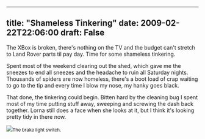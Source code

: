 
---
title: "Shameless Tinkering"
date: 2009-02-22T22:06:00
draft: False
---

The <span>XBox</span> is broken, there's nothing on the TV and the budget can't stretch to Land Rover parts til pay day.  Time for some shameless tinkering.

Spent most of the weekend clearing out the shed, which gave me the sneezes to end all sneezes and the headache to ruin all Saturday nights.  Thousands of spiders are now homeless, there's a boot load of crap waiting to go to the tip and every time I blow my nose, my <span>hanky</span> goes black.

That done, the tinkering could begin.  <span>Bitten</span> hard by the cleaning bug I spent most of my time putting stuff away, sweeping and screwing the dash back together.  Lorna still does a face when she looks at it, but I think it's looking pretty tidy in there now.

[<img src="http://danandtheduke.co.uk/uploaded_images/IMG_6781-797680.JPG"/>](http://danandtheduke.co.uk/uploaded_images/IMG_6781-797689.JPG)<span style="font-size:85%;">The brake light switch.
</span>